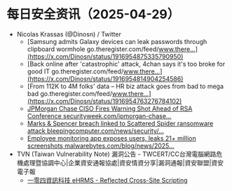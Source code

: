 # 每日安全资讯（2025-04-29）

- Nicolas Krassas (@Dinosn) / Twitter
  - [Samsung admits Galaxy devices can leak passwords through clipboard wormhole go.theregister.com/feed/www.there…](https://x.com/Dinosn/status/1916954875335790950)
  - [Back online after 'catastrophic' attack, 4chan says it's too broke for good IT go.theregister.com/feed/www.there…](https://x.com/Dinosn/status/1916954814904254586)
  - [From 112K to 4M folks' data – HR biz attack goes from bad to mega bad go.theregister.com/feed/www.there…](https://x.com/Dinosn/status/1916954763276784102)
  - [JPMorgan Chase CISO Fires Warning Shot Ahead of RSA Conference securityweek.com/jpmorgan-chase…](https://x.com/Dinosn/status/1916954618728272062)
  - [Marks & Spencer breach linked to Scattered Spider ransomware attack bleepingcomputer.com/news/security/…](https://x.com/Dinosn/status/1916954445637681237)
  - [Employee monitoring app exposes users, leaks 21+ million screenshots malwarebytes.com/blog/news/2025…](https://x.com/Dinosn/status/1916954371629453331)
- TVN (Taiwan Vulnerability Note) 漏洞公告 - TWCERT/CC台灣電腦網路危機處理暨協調中心|企業資安通報協處|資安情資分享|漏洞通報|資安聯盟|資安電子報
  - [一零四資訊科技 eHRMS - Reflected Cross-Site Scripting](https://www.twcert.org.tw/tw/cp-132-10079-f0958-1.html)
